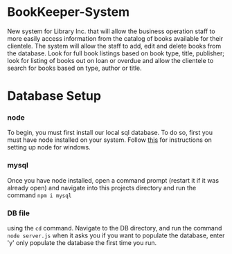# BookKeeper-System
New system for Library Inc. that will allow the business operation staff to more easily access information from the catalog of books available for their clientele. The system will allow the staff to add, edit and delete books from the database. Look for full book listings based on book type, title, publisher; look for listing of books out on loan or overdue and allow the clientele to search for books based on type, author or title.

# Database Setup

### node
To begin, you must first install our local sql database. To do so, first you
must have node installed on your system. Follow [this](https://phoenixnap.com/kb/install-node-js-npm-on-windows)
for instructions on setting up node for windows.

### mysql
Once you have node installed, open a command prompt (restart it if it was already
open) and navigate into this projects directory and run the command `npm i mysql`
### DB file
using the `cd` command. Navigate to 
the DB directory, and run the command `node server.js`
when it asks you if you want to populate the database, enter 'y'
only populate the database the first time you run.

